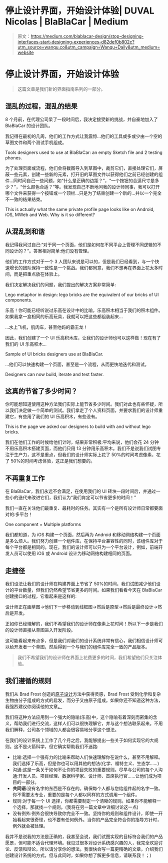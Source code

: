 # 停止设计界面，开始设计体验| DUVAL Nicolas | BlaBlaCar | Medium

> 原文：<https://medium.com/blablacar-design/stop-designing-interfaces-start-designing-experiences-d82def0b802c?utm_source=wanqu.co&utm_campaign=Wanqu+Daily&utm_medium=website>

# 停止设计界面，开始设计体验



> 这篇文章是我们新的界面指南系列的一部分。

## 混乱的过程，混乱的结果

8 个月前，在代理公司呆了一段时间后，我决定接受新的挑战，并自豪地加入了 BlaBlaCar 的设计团队。

我记得在最初的几周，他们的工作方式让我震惊...他们的工具或多或少由一个空的草图文件和两个测试手机组成。



Tools designers used to use at BlaBlaCar: an empty Sketch file and 2 testing phones.



为了处理页面或流程，他们会将截图导入到草图中，裁剪它们，直接处理它们，屏蔽一些元素，创建一些新的元素，打开旧的草图文件以获得他们之前已经创建的组件…同时问自己一些问题，如“什么是正确的边距？”，“一个按钮的合适尺寸是多少？”，“什么颜色合适？”等。我发现自己不断地问我的设计师同事，我可以打开哪个文件来获得一个按钮或一个顶栏…只是为了结束创建一个新的…并以一个完全不一致的结果结束。



This is actually what the same private profile page looks like on Android, iOS, MWeb and Web. Why is it so different?



## 从混乱到和谐

我记得我问过自己:“对于同一个页面，他们是如何在不同平台上管理不同逻辑的不同设计的？”。答案相对简单:他们没有管理。

他们的工作方式对于一个 3 人团队来说是可以的，但是我们已经看到，与一个快速增长的团队保持一致性是一个挑战。我们都同意，我们不想再在界面上花太多时间，而是把重点放在体验上。

我们决定解决我们的问题，我们提出的解决方案非常简单:



Lego metaphor in design: lego bricks are the equivalent of our bricks of UI components.



乐高！你可能已经听说过乐高在设计中的比喻，乐高积木相当于我们的积木组件。如果我拿一盒相同的乐高玩具，我就可以把这些都组装起来…



…水上飞机，肌肉车，甚至他妈的霸王龙！

因此，我们创建了一个 UI 乐高积木库，让我们的设计师也可以这样做！现在有了我们的 UI 乐高积木…



Sample of UI bricks designers use at BlaBlaCar.



…他们可以快速构建一个页面，甚至是一个流程，从而更快地迭代和测试。



Designers can now build, iterate and test faster.



## 这真的节省了多少时间？

你可能想知道使用这种方法我们实际上能节省多少时间。我们对此也有些怀疑，所以我们决定做一个简单的测试。我们拿走了个人资料页面，并要求我们的设计师重建它，有些用了我们的 UI 乐高积木，有些没有。



This is the page we asked our designers to build with and without lego bricks.



我们在他们工作的时候给他们计时，结果非常积极:平均来说，他们会花 24 分钟不用乐高积木搭建页面，而他们只用 13 分钟用乐高积木。我们不是说我们试图专注于生产力，这不是重点，但我们的设计师实际上花了 50%的时间考虑像素，花了 50%的时间考虑体验，这正是我们想要的。

## 不再重复工作

在 BlaBlaCar，我们永远不会满足，在使用我们的 UI 砖块一段时间后，并通过一些小的迭代来改进它们，我们认为“我们肯定可以节省更多的时间！”

我们一直在关注他们最重复、最耗时的任务。其实有一个是所有设计师日常都要面对的:多平台！



One component = Multiple platforms



我们都知道，为 iOS 构建一个页面，然后再为 Android 和移动网络构建一个页面是多么烦人。我们努力创建一个组件库，在保持平台兼容性的同时，该组件库对于每个平台都是相同的。现在，我们的设计师可以只为一个平台设计，例如，前端开发人员可以使用 iOS 或 Android 设计为移动网络构建相同的页面。

## 走捷径

我们设法让我们的设计师在构建界面上节省了 50%的时间，我们试图减少他们设计的平台数量，但我们仍然希望节省更多的时间。如果我们看看今天在 BlaBlaCar 创建接口的过程，它看起来是这样的:

设计师正在画草图→他们下一步移动到线框图→然后是原型→然后是最终设计→然后是开发。

正如你已经理解的，我们不希望我们的设计师在像素上花时间！所以下一步是我们的设计师直接从草图进入开发阶段。



这可能看起来有点多，但是我们对我们的设计系统非常有信心，我们相信设计师可以给开发者一个草图，然后得到一个与我们的组件库完全一致的产品版本。



> 我们不希望我们的设计师在界面上花费更多的时间，我们希望他们只关注体验。

## 我们遵循的规则

我们从 Brad Frost 创造的[原子设计](http://bradfrost.com/blog/post/atomic-web-design/)方法中获得灵感，Brad Frost 受到化学和复杂生物由分子组成的方式的启发，而分子又由原子组成。如果你还不知道这种方法，我强烈建议你阅读他的文章[。](http://bradfrost.com/blog/post/atomic-web-design/)

我们将这种方法应用到一个强大的隐喻(乐高)中，这个隐喻有着深刻而密集的含义，帮助我们进行交流，这样人们可以很快理解它，并与这个想法联系起来。不用我们解释，公司各个领域的人都会很容易地分享这个想法。

在我们的设计系统上工作了几个月之后，我能够提出一些关于如何实现它的大规则。这不是火箭科学，但它确实帮助我们不迷路:

*   比喻:选择一个强有力的比喻来帮助人们快速理解你在说什么，甚至不用解释。我们选择了乐高，但是你也可以用其他的想法(化学、福特主义、生态学……)
*   沟通:这是一条关于如何不让你的项目失败的重要规则。尽早与公司的每个人沟通:开发人员、项目经理、数据科学家、设计师、首席执行官……让他们成为项目的一部分。
*   **共同语**:没有名字的东西是不存在的。确保每个人都与您给组件起的名字一致。你不需要太专业，重要的是每个人都以同样的方式调用一个组件。
*   规则:对于每一个 UI 选择，你都需要制定一个清晰的规则。如果你不能解释一个选择，那就找一个规则。(我将在另一篇文章中详细讨论这一点)
*   没有例外:例外会很快导致你完全不一致。坚持你的规则和组件设计，即使一开始看起来很奇怪，也不要有任何例外。当你的产品完全符合你的指导方针时，例外就会被处理。

我并不是说我的方法是正确的，我甚至会说，我们试图实现的目标符合我们的产品愿景，但可能不适合代理环境。我见过很多对设计系统感兴趣的人，我完全欢迎讨论、反馈和辩论，所以请分享你的想法。我很快会写一篇更精确的文章，介绍我们创建设计系统的方式，但与此同时，如果你想了解更多信息，请联系我！；)








